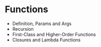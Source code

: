 # Functions
- Definition, Params and Args
- Recursion
- First-Class and Higher-Order Functions
- Closures and Lambda Functions
